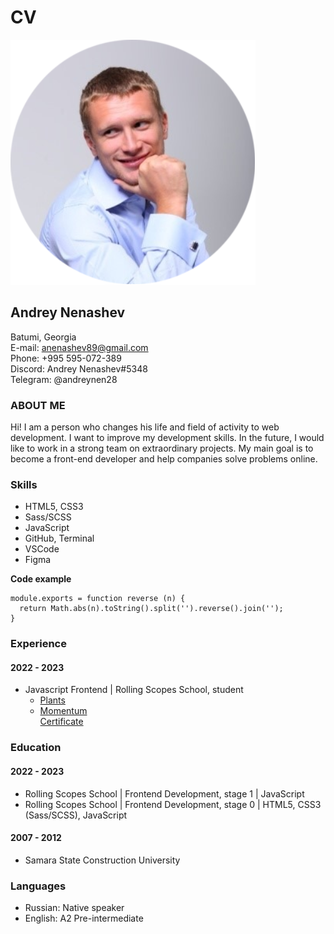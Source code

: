# CV

![Picture](img/cv_img.png)
## **Andrey Nenashev**
 
Batumi, Georgia\
E-mail: anenashev89@gmail.com\
Phone: +995 595-072-389\
Discord: Andrey Nenashev#5348\
Telegram: @andreynen28
### **ABOUT ME**
Hi! I am a person who changes his life and field of activity to web development. I want to improve my development skills. In the future, I would like to work in a strong team on extraordinary projects. My main goal is to become a front-end developer and help companies solve problems online.
### **Skills**
- HTML5, CSS3
- Sass/SCSS
- JavaScript
- GitHub, Terminal
- VSCode
- Figma
 
**Code example**
```
module.exports = function reverse (n) {
  return Math.abs(n).toString().split('').reverse().join(''); 
}
```
### **Experience**

#### 2022 - 2023

- Javascript Frontend | Rolling Scopes School, student
  - [Plants](https://rolling-scopes-school.github.io/andrey28121989-JSFEPRESCHOOL2022Q4/plants/)
  - [Momentum](https://andrey28121989-momentum.netlify.app/)\
  [Certificate](https://app.rs.school/certificate/upj3fxx0)
### **Education**

#### 2022 - 2023
- Rolling Scopes School | Frontend Development, stage 1 | JavaScript
- Rolling Scopes School | Frontend Development, stage 0 | HTML5, CSS3 (Sass/SCSS), JavaScript
#### 2007 - 2012
- Samara State Construction University
 
### **Languages**
- Russian: Native speaker
- English: A2 Pre-intermediate
